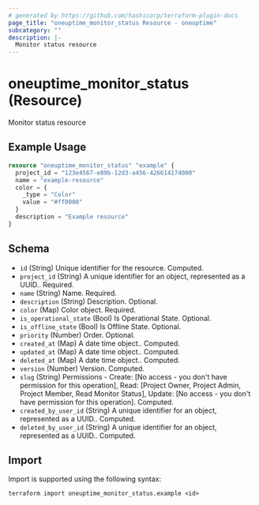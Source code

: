 ```yaml
---
# generated by https://github.com/hashicorp/terraform-plugin-docs
page_title: "oneuptime_monitor_status Resource - oneuptime"
subcategory: ""
description: |-
  Monitor status resource
---
```


# oneuptime_monitor_status (Resource)

Monitor status resource

## Example Usage

```terraform
resource "oneuptime_monitor_status" "example" {
  project_id = "123e4567-e89b-12d3-a456-426614174000"
  name = "example-resource"
  color = {
    _type = "Color"
    value = "#ff0000"
  }
  description = "Example resource"
}
```

## Schema

- `id` (String) Unique identifier for the resource. Computed.
- `project_id` (String) A unique identifier for an object, represented as a UUID.. Required.
- `name` (String) Name. Required.
- `description` (String) Description. Optional.
- `color` (Map) Color object. Required.
- `is_operational_state` (Bool) Is Operational State. Optional.
- `is_offline_state` (Bool) Is Offline State. Optional.
- `priority` (Number) Order. Optional.
- `created_at` (Map) A date time object.. Computed.
- `updated_at` (Map) A date time object.. Computed.
- `deleted_at` (Map) A date time object.. Computed.
- `version` (Number) Version. Computed.
- `slug` (String) Permissions - Create: [No access - you don't have permission for this operation], Read: [Project Owner, Project Admin, Project Member, Read Monitor Status], Update: [No access - you don't have permission for this operation]. Computed.
- `created_by_user_id` (String) A unique identifier for an object, represented as a UUID.. Computed.
- `deleted_by_user_id` (String) A unique identifier for an object, represented as a UUID.. Computed.

## Import

Import is supported using the following syntax:

```shell
terraform import oneuptime_monitor_status.example <id>
```
